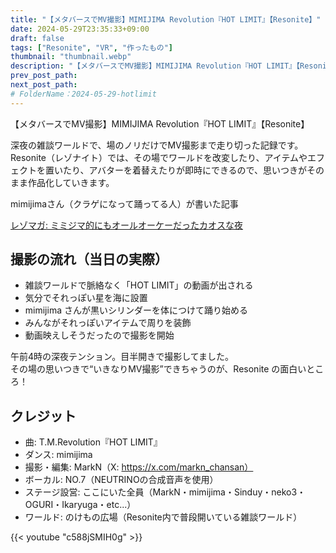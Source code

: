 ```yaml
---
title: "【メタバースでMV撮影】MIMIJIMA Revolution『HOT LIMIT』【Resonite】"
date: 2024-05-29T23:35:33+09:00
draft: false
tags: ["Resonite", "VR", "作ったもの"]
thumbnail: "thumbnail.webp"
description: "【メタバースでMV撮影】MIMIJIMA Revolution『HOT LIMIT』【Resonite】"
prev_post_path:
next_post_path:
# FolderName：2024-05-29-hotlimit
---
```


【メタバースでMV撮影】MIMIJIMA Revolution『HOT LIMIT』【Resonite】

深夜の雑談ワールドで、場のノリだけでMV撮影まで走り切った記録です。Resonite（レゾナイト）では、その場でワールドを改変したり、アイテムやエフェクトを置いたり、アバターを着替えたりが即時にできるので、思いつきがそのまま作品化していきます。

mimijimaさん（クラゲになって踊ってる人）が書いた記事

<a href="https://www.resonitemagazine.com/8504/" class="dynamic-link-card"></a>
    <noscript>
        <p><a href="https://www.resonitemagazine.com/8504/">レゾマガ: ミミジマ的にもオールオーケーだったカオスな夜</a></p>
    </noscript>

## 撮影の流れ（当日の実際）
- 雑談ワールドで脈絡なく「HOT LIMIT」の動画が出される
- 気分でそれっぽい星を海に設置
- mimijima さんが黒いシリンダーを体につけて踊り始める
- みんながそれっぽいアイテムで周りを装飾
- 動画映えしそうだったので撮影を開始

午前4時の深夜テンション。目半開きで撮影してました。<br>
その場の思いつきで“いきなりMV撮影”できちゃうのが、Resonite の面白いところ！

## クレジット
- 曲: T.M.Revolution『HOT LIMIT』
- ダンス: mimijima
- 撮影・編集: MarkN（X: https://x.com/markn_chansan）
- ボーカル: NO.7（NEUTRINOの合成音声を使用）
- ステージ設営: ここにいた全員（MarkN・mimijima・Sinduy・neko3・OGURI・Ikaryuga・etc...）
- ワールド: のけもの広場（Resonite内で普段開いている雑談ワールド）

{{< youtube "c588jSMIH0g" >}}
